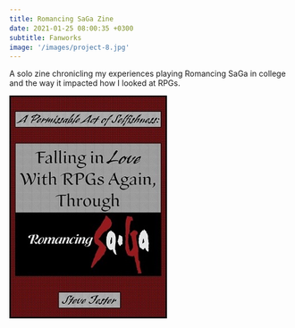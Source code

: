 ```yaml
---
title: Romancing SaGa Zine
date: 2021-01-25 08:00:35 +0300
subtitle: Fanworks
image: '/images/project-8.jpg'
---
```


A solo zine chronicling my experiences playing Romancing SaGa in college and the way it impacted how I looked at RPGs.

<div class="gallery-box">
  <div class="gallery">
    <img src="/images/project-8.jpg" alt="Project">
  </div>
</div>